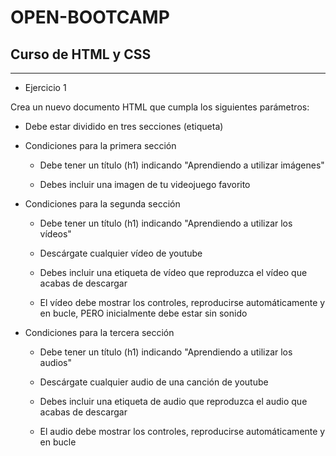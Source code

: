 # OPEN-BOOTCAMP

## Curso de HTML y CSS
***

- Ejercicio 1

Crea un nuevo documento HTML que cumpla los siguientes parámetros:

* Debe estar dividido en tres secciones (etiqueta)

*  Condiciones para la primera sección

    + Debe tener un título (h1) indicando "Aprendiendo a utilizar imágenes"

    + Debes incluir una imagen de tu videojuego favorito

* Condiciones para la segunda sección

    - Debe tener un título (h1) indicando "Aprendiendo a utilizar los vídeos"

    - Descárgate cualquier vídeo de youtube

    - Debes incluir una etiqueta de vídeo que reproduzca el vídeo que acabas de descargar

    - El vídeo debe mostrar los controles, reproducirse automáticamente y en bucle, PERO inicialmente debe estar sin sonido

* Condiciones para la tercera sección

    * Debe tener un título (h1) indicando "Aprendiendo a utilizar los audios"

    * Descárgate cualquier audio de una canción de youtube

    * Debes incluir una etiqueta de audio que reproduzca el audio que acabas de descargar

    * El audio debe mostrar los controles, reproducirse automáticamente y en bucle